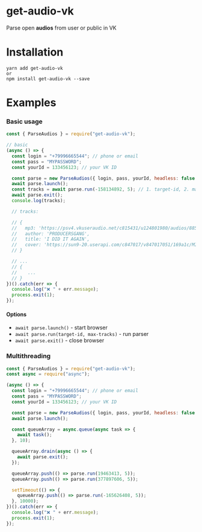 # get-audio-vk

Parse open **audios** from user or public in VK

# Installation

```
yarn add get-audio-vk
or
npm install get-audio-vk --save
```

# Examples

### Basic usage

```javascript
const { ParseAudios } = require("get-audio-vk");

// basic
(async () => {
  const login = "+79996665544"; // phone or email
  const pass = "MYPASSWORD";
  const yourId = 133456123; // your VK ID

  const parse = new ParseAudios({ login, pass, yourId, headless: false }); // headless: false if u wanna watch process
  await parse.launch();
  const tracks = await parse.run(-158134892, 5); // 1. target-id, 2. max-tracks
  await parse.exit();
  console.log(tracks);

  // tracks:

  // {
  //   mp3: 'https://psv4.vkuseraudio.net/c815431/u124801980/audios/8853f46d20b7.mp3?extra=Cybh6ofKlM__o39_Lc1ffkU_7oAtAjgFiSbeWJZrtsGu8gUlSgakwor761HJEJFWnCbiev0o3wZVyeTMtTrmidWQuTUnhysO2XbLLDBS8Jf19fcF398focoR18Jx1qFuaHaHvpcGSzGb2T3A-vfy4Qmwkck',
  //   author: 'PRODUCERSGANG',
  //   title: 'I DID IT AGAIN',
  //   cover: 'https://sun9-20.userapi.com/c847017/v847017051/169a1c/MIJ3kZ5idt8.jpg'
  // }

  // ...
  // {
  //    ...
  // }
})().catch(err => {
  console.log("❌ " + err.message);
  process.exit(1);
});
```

#### Options

- `await parse.launch()` - start browser
- `await parse.run(target-id, max-tracks)` - run parser
- `await parse.exit()` - close browser

### Multithreading

```javascript
const { ParseAudios } = require("get-audio-vk");
const async = require("async");

(async () => {
  const login = "+79996665544"; // phone or email
  const pass = "MYPASSWORD";
  const yourId = 133456123; // your VK ID

  const parse = new ParseAudios({ login, pass, yourId, headless: false });
  await parse.launch();

  const queueArray = async.queue(async task => {
    await task();
  }, 10);

  queueArray.drain(async () => {
    await parse.exit();
  });

  queueArray.push(() => parse.run(19463413, 5));
  queueArray.push(() => parse.run(377897606, 5));

  setTimeout(() => {
    queueArray.push(() => parse.run(-165626408, 5));
  }, 10000);
})().catch(err => {
  console.log("❌ " + err.message);
  process.exit(1);
});
```
